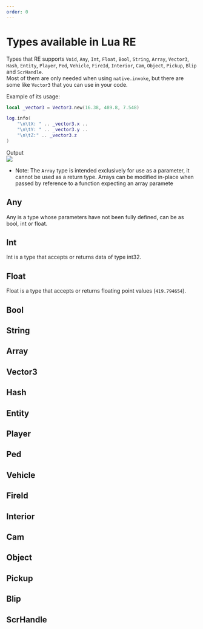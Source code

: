 ```yaml
---
order: 0
---
```


# Types available in Lua RE

Types that RE supports `Void`, `Any`, `Int`, `Float`, `Bool`, `String`, `Array`, `Vector3`, `Hash`, `Entity`, `Player`, `Ped`, `Vehicle`, `FireId`, `Interior`, `Cam`, `Object`, `Pickup`, `Blip` and `ScrHandle`.\
Most of them are only needed when using `native.invoke`, but there are some like `Vector3` that you can use in your code. 

Example of its usage:
```lua
local _vector3 = Vector3.new(16.38, 489.8, 7.548)

log.info(
    "\n\tX: " .. _vector3.x ..
    "\n\tY: " .. _vector3.y ..
    "\n\tZ:" .. _vector3.z
)
```
Output\
![](https://i.imgur.com/T8FlBMi.png)

* Note: The `Array` type is intended exclusively for use as a parameter, it cannot be used as a return type. Arrays can be modified in-place when passed by reference to a function expecting an array paramete

## Any
Any is a type whose parameters have not been fully defined, can be as bool, int or float.

## Int
Int is a type that accepts or returns data of type int32.

## Float
Float is a type that accepts or returns floating point values (`419.794654`).

## Bool
## String
## Array
## Vector3
## Hash
## Entity
## Player
## Ped
## Vehicle
## FireId
## Interior
## Cam
## Object
## Pickup
## Blip
## ScrHandle
